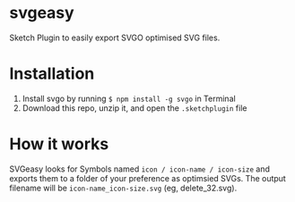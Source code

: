 # svgeasy
Sketch Plugin to easily export SVGO optimised SVG files.

# Installation

1. Install svgo by running `$ npm install -g svgo` in Terminal
2. Download this repo, unzip it, and open the `.sketchplugin` file

# How it works

SVGeasy looks for Symbols named `icon / icon-name / icon-size` and exports them to a folder of your preference as optimsied SVGs. The output filename will be `icon-name_icon-size.svg` (eg, delete_32.svg).